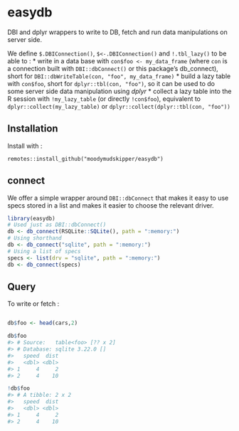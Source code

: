 
<!-- README.md is generated from README.Rmd. Please edit that file -->

# easydb

DBI and dplyr wrappers to write to DB, fetch and run data manipulations
on server side.

We define `$.DBIConnection()`, `$<-.DBIConnection()` and `!.tbl_lazy()`
to be able to : \* write in a data base with `con$foo <- my_data_frame`
(where `con` is a connection built with `DBI::dbConnect()` or this
package’s db\_connect), short for `DBI::dbWriteTable(con, "foo",
my_data_frame)` \* build a lazy table with `con$foo`, short for
`dplyr::tbl(con, "foo")`, so it can be used to do some server side data
manipulation using *dplyr* \* collect a lazy table into the R session
with `!my_lazy_table` (or directly `!con$foo`), equivalent to
`dplyr::collect(my_lazy_table)` or `dplyr::collect(dplyr::tbl(con,
"foo"))`

## Installation

Install with :

    remotes::install_github("moodymudskipper/easydb")

## connect

We offer a simple wrapper around `DBI::dbConnect` that makes it easy to
use specs stored in a list and makes it easier to choose the relevant
driver.

``` r
library(easydb)
# Used just as DBI::dbConnect()
db <- db_connect(RSQLite::SQLite(), path = ":memory:")
# Using shorthand
db <- db_connect("sqlite", path = ":memory:")
# Using a list of specs
specs <- list(drv = "sqlite", path = ":memory:")
db <- db_connect(specs)
```

## Query

To write or fetch :

``` r

db$foo <- head(cars,2)

db$foo
#> # Source:   table<foo> [?? x 2]
#> # Database: sqlite 3.22.0 []
#>   speed  dist
#>   <dbl> <dbl>
#> 1     4     2
#> 2     4    10

!db$foo
#> # A tibble: 2 x 2
#>   speed  dist
#>   <dbl> <dbl>
#> 1     4     2
#> 2     4    10
```
